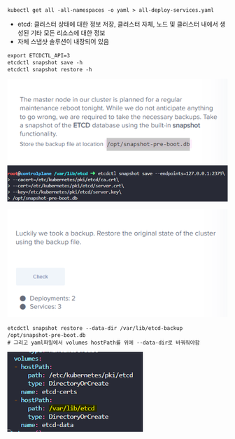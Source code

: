 ```
kubectl get all -all-namespaces -o yaml > all-deploy-services.yaml
```

- etcd: 클러스터 상태에 대한 정보 저장, 클러스터 자체, 노드 및 클러스터 내에서 생성된 기타 모든 리소스에 대한 정보
- 자체 스냅샷 솔루션이 내장되어 있음
```
export ETCDCTL_API=3
etcdctl snapshot save -h
etcdctl snapshot restore -h
```

![img.png](img.png)
![img_1.png](img_1.png)

![img_2.png](img_2.png)
```
etcdctl snapshot restore --data-dir /var/lib/etcd-backup /opt/snapshot-pre-boot.db
# 그리고 yaml파일에서 volumes hostPath를 위에 --data-dir로 바꿔줘야함 
```
![img_3.png](img_3.png)